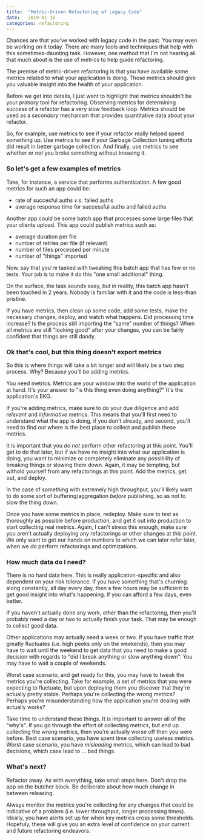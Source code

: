 ```yaml
---
title:  "Metric-Driven Refactoring of Legacy Code"
date:   2019-01-16
categories: refactoring
---
```


Chances are that you've worked with legacy code in the past. You may even be
working on it today.  There are many tools and techniques that help with this
sometimes-daunting task.  However, one method that I'm not hearing all that much
about is the use of metrics to help guide refactoring.

The premise of metric-driven refactoring is that you have available some metrics
related to what your application is doing. Those metrics should give you
valuable insight into the health of your application.

Before we get into details, I just want to highlight that metrics shouldn't be
your _primary_ tool for refactoring. Observing metrics for determining success
of a refactor has a very slow feedback loop. Metrics should be used as a
_secondary_ mechanism that provides quantitative data about your refactor.

So, for example, use metrics to see if your refactor really helped speed
something up. Use metrics to see if your Garbage Collection tuning efforts did
result in better garbage collection. And finally, use metrics to see whether or
not you broke something without knowing it.

### So let's get a few examples of metrics

Take, for instance, a service that performs authentication. A few good metrics
for such an app could be:

* rate of succesful auths v.s. failed auths
* average response time for successful auths and failed auths

Another app could be some batch app that processes some large files that your
clients upload. This app could publish metrics such as:

* average duration per file
* number of retries per file (if relevant)
* number of files processed per minute
* number of "things" imported

Now, say that you're tasked with tweaking this batch app that has few or no
tests. Your job is to make it do this "one small additional" thing.

On the surface, the task sounds easy, but in reality, this batch app hasn't been
touched in 2 years. Nobody is familiar with it and the code is less-than
pristine.

If you have metrics, then clean up some code, add some tests, make the necessary
changes, deploy, and watch what happens. Did processing time increase? Is the
process still importing the "same" number of things? When all metrics are still
"looking good" after your changes, you can be fairly confident that things are
still dandy.

### Ok that's cool, but this thing doesn't export metrics

So this is where things will take a bit longer and will likely be a two step
process. Why? Because you'll be adding metrics.

You need metrics. Metrics are your window into the world of the application at
hand. It's your answer to "is this thing even doing anything?" It's the
application's EKG.

If you're adding metrics, make sure to do your due diligence and add _relevant_
and _informative_ metrics. This means that you'll first need to understand what
the app is doing, if you don't already, and second, you'll need to find out
where is the best place to collect and publish these metrics.

It is important that you _do not_ perform other refactoring at this point.
You'll get to do that later, but if we have no insight into what our application
is doing, you want to minimize or completely eliminate any possibility of
breaking things or slowing them down. Again, it may be tempting, but withold
yourself from any refactorings at this point. Add the metrics, get out, and
deploy.

In the case of something with extremely high throughput, you'll likely want to
do some sort of buffering/aggregation _before_ publishing, so as not to slow the
thing down.

Once you have some metrics in place, redeploy. Make sure to test as thoroughly as
possible before production, and get it out into production to start collecting
real metrics. Again, I can't stress this enough, make sure you aren't actually
deploying any refactorings or other changes at this point. We only want to get
our hands on numbers to which we can later refer later, when we _do_ perform
refactorings and optimizations.

### How much data do I need?

There is no hard data here. This is really application-specific and also
dependent on your risk tolerance. If you have something that's churning along
constantly, all day every day, then a few hours may be sufficient to get good
insight into what's happening. If you can afford a few days, even better.

If you haven't actually done any work, other than the refactoring, then you'll
probably need a day or two to actually finish your task. That may be enough to
collect good data.

Other applications may actually need a week or two. If you have traffic that
greatly fluctuates (i.e. high peeks only on the weekends), then you may have to
wait until the weekend to get data that you need to make a good decision with
regards to "did I break anything or slow anything down". You may have to wait a
couple of weekends.

Worst case scenario, and get ready for this, you may have to tweak the metrics
you're collecting. Take for example, a set of metrics that you were expecting to
fluctuate, but upon deploying them you discover that they're actually pretty
stable. Perhaps you're collecting the wrong metrics? Perhaps you're
misunderstanding how the application you're dealing with actually works?

Take time to understand these things. It is important to answer all of the
"why's".  If you go through the effort of collecting metrics, but end up
collecting the _wrong_ metrics, then you're actually worse off then you were
before. Best case scenario, you have spent time collecting useless metrics.
Worst case scenario, you have _misleading_ metrics, which can lead to bad
decisions, which case lead to ... bad things.

### What's next?

Refactor away. As with everything, take small steps here. Don't drop the app on
the butcher block. Be deliberate about how much change in between releasing.

Always monitor the metrics you're collecting for any changes that could be
indicative of a problem (i.e. lower throughput, longer processing times).
Ideally, you have alerts set up for when key metrics cross some thresholds.
Hopefuly, these will give you an extra level of confidence on your current and
future refactoring endeavors.

